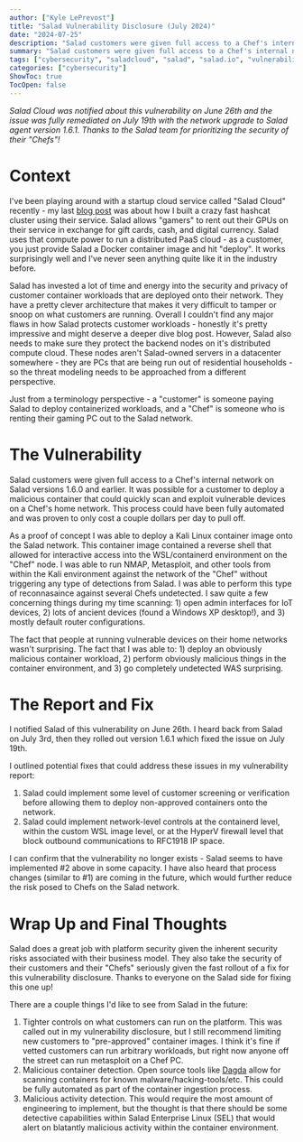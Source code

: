 ```yaml
---
author: ["Kyle LePrevost"]
title: "Salad Vulnerability Disclosure (July 2024)"
date: "2024-07-25"
description: "Salad customers were given full access to a Chef's internal network on Salad versions 1.6.0 and earlier. It was possible for a customer to deploy a malicious container that could quickly scan and exploit vulnerable devices on a Chef's home network."
summary: "Salad customers were given full access to a Chef's internal network on Salad versions 1.6.0 and earlier. It was possible for a customer to deploy a malicious container that could quickly scan and exploit vulnerable devices on a Chef's home network."
tags: ["cybersecurity", "saladcloud", "salad", "salad.io", "vulnerability", "vast.ai", "vulnerability disclosure"]
categories: ["cybersecurity"]
ShowToc: true
TocOpen: false
---
```


_Salad Cloud was notified about this vulnerability on June 26th and the issue was fully remediated on July 19th with the network upgrade to Salad agent version 1.6.1. Thanks to the Salad team for prioritizing the security of their "Chefs"!_ 

# Context

I've been playing around with a startup cloud service called "Salad Cloud" recently - my last [blog post](https://hardcidr.com/posts/saladcat/) was about how I built a crazy fast hashcat cluster using their service. Salad allows "gamers" to rent out their GPUs on their service in exchange for gift cards, cash, and digital currency. Salad uses that compute power to run a distributed PaaS cloud - as a customer, you just provide Salad a Docker container image and hit "deploy". It works surprisingly well and I've never seen anything quite like it in the industry before. 

Salad has invested a lot of time and energy into the security and privacy of customer container workloads that are deployed onto their network. They have a pretty clever architecture that makes it very difficult to tamper or snoop on what customers are running. Overall I couldn't find any major flaws in how Salad protects customer workloads - honestly it's pretty impressive and might deserve a deeper dive blog post. However, Salad also needs to make sure they protect the backend nodes on it's distributed compute cloud. These nodes aren't Salad-owned servers in a datacenter somewhere - they are PCs that are being run out of residential households - so the threat modeling needs to be approached from a different perspective. 

Just from a terminology perspective - a "customer" is someone paying Salad to deploy containerized workloads, and a "Chef" is someone who is renting their gaming PC out to the Salad network. 

# The Vulnerability

Salad customers were given full access to a Chef's internal network on Salad versions 1.6.0 and earlier. It was possible for a customer to deploy a malicious container that could quickly scan and exploit vulnerable devices on a Chef's home network. This process could have been fully automated and was proven to only cost a couple dollars per day to pull off. 

As a proof of concept I was able to deploy a Kali Linux container image onto the Salad network. This container image contained a reverse shell that allowed for interactive access into the WSL/containerd environment on the "Chef" node. I was able to run NMAP, Metasploit, and other tools from within the Kali environment against the network of the "Chef" without triggering any type of detections from Salad. I was able to perform this type of reconnasaince against several Chefs undetected. I saw quite a few concerning things during my time scanning: 1) open admin interfaces for IoT devices, 2) lots of ancient devices (found a Windows XP desktop!), and 3) mostly default router configurations. 

The fact that people at running vulnerable devices on their home networks wasn't surprising. The fact that I was able to: 1) deploy an obviously malicious container workload, 2) perform obviously malicious things in the container environment, and 3) go completely undetected WAS surprising. 

# The Report and Fix

I notified Salad of this vulnerability on June 26th. I heard back from Salad on July 3rd, then they rolled out version 1.6.1 which fixed the issue on July 19th. 

I outlined potential fixes that could address these issues in my vulnerability report:

1. Salad could implement some level of customer screening or verification before allowing them to deploy non-approved containers onto the network. 
2. Salad could implement network-level controls at the containerd level, within the custom WSL image level, or at the HyperV firewall level that block outbound communications to RFC1918 IP space. 

I can confirm that the vulnerability no longer exists - Salad seems to have implemented #2 above in some capacity. I have also heard that process changes (similar to #1) are coming in the future, which would further reduce the risk posed to Chefs on the Salad network. 

# Wrap Up and Final Thoughts

Salad does a great job with platform security given the inherent security risks associated with their business model. They also take the security of their customers and their "Chefs" seriously given the fast rollout of a fix for this vulnerability disclosure. Thanks to everyone on the Salad side for fixing this one up!

There are a couple things I'd like to see from Salad in the future:

1) Tighter controls on what customers can run on the platform. This was called out in my vulnerability disclosure, but I still recommend limiting new customers to "pre-approved" container images. I think it's fine if vetted customers can run arbitrary workloads, but right now anyone off the street can run metasploit on a Chef PC. 
2) Malicious container detection. Open source tools like [Dagda](https://github.com/eliasgranderubio/dagda) allow for scanning containers for known malware/hacking-tools/etc. This could be fully automated as part of the container ingestion process. 
3) Malicious activity detection. This would require the most amount of engineering to implement, but the thought is that there should be some detective capabilities within Salad Enterprise Linux (SEL) that would alert on blatantly malicious activity within the container environment. 